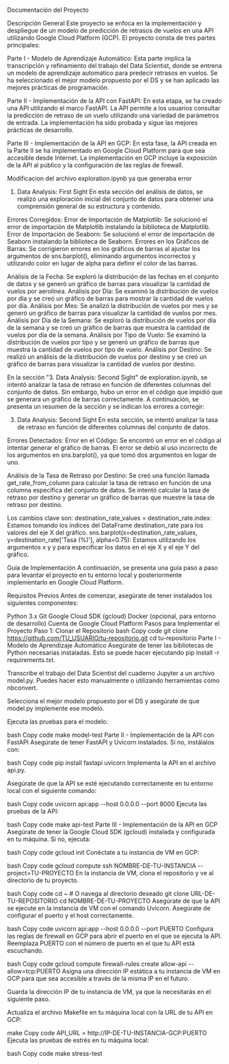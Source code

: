 Documentación del Proyecto

Descripción General
Este proyecto se enfoca en la implementación y despliegue de un modelo de predicción de retrasos de vuelos en una API utilizando Google Cloud Platform (GCP). El proyecto consta de tres partes principales:

Parte I - Modelo de Aprendizaje Automático: Esta parte implica la transcripción y refinamiento del trabajo del Data Scientist, donde se entrena un modelo de aprendizaje automático para predecir retrasos en vuelos. Se ha seleccionado el mejor modelo propuesto por el DS y se han aplicado las mejores prácticas de programación.

Parte II - Implementación de la API con FastAPI: En esta etapa, se ha creado una API utilizando el marco FastAPI. La API permite a los usuarios consultar la predicción de retraso de un vuelo utilizando una variedad de parámetros de entrada. La implementación ha sido probada y sigue las mejores prácticas de desarrollo.

Parte III - Implementación de la API en GCP: En esta fase, la API creada en la Parte II se ha implementado en Google Cloud Platform para que sea accesible desde Internet. La implementación en GCP incluye la exposición de la API al público y la configuración de las reglas de firewall.

Modificacion del archivo exploration.ipynb ya que generaba error
1. Data Analysis: First Sight
En esta sección del análisis de datos, se realizó una exploración inicial del conjunto de datos para obtener una comprensión general de su estructura y contenido.


Errores Corregidos:
Error de Importación de Matplotlib:
Se solucionó el error de importación de Matplotlib instalando la biblioteca de Matplotlib.
Error de Importación de Seaborn:
Se solucionó el error de importación de Seaborn instalando la biblioteca de Seaborn.
Errores en los Gráficos de Barras:
Se corrigieron errores en los gráficos de barras al ajustar los argumentos de sns.barplot(), eliminando argumentos incorrectos y utilizando color en lugar de alpha para definir el color de las barras.


Análisis de la Fecha:
Se exploró la distribución de las fechas en el conjunto de datos y se generó un gráfico de barras para visualizar la cantidad de vuelos por aerolínea.
Análisis por Día:
Se examinó la distribución de vuelos por día y se creó un gráfico de barras para mostrar la cantidad de vuelos por día.
Análisis por Mes:
Se analizó la distribución de vuelos por mes y se generó un gráfico de barras para visualizar la cantidad de vuelos por mes.
Análisis por Día de la Semana:
Se exploró la distribución de vuelos por día de la semana y se creó un gráfico de barras que muestra la cantidad de vuelos por día de la semana.
Análisis por Tipo de Vuelo:
Se examinó la distribución de vuelos por tipo y se generó un gráfico de barras que muestra la cantidad de vuelos por tipo de vuelo.
Análisis por Destino:
Se realizó un análisis de la distribución de vuelos por destino y se creó un gráfico de barras para visualizar la cantidad de vuelos por destino.

En la sección "3. Data Analysis: Second Sight" de exploration.ipynb, se intentó analizar la tasa de retraso en función de diferentes columnas del conjunto de datos. Sin embargo, hubo un error en el código que impidió que se generara un gráfico de barras correctamente. A continuación, se presenta un resumen de la sección y se indican los errores a corregir:

3. Data Analysis: Second Sight
En esta sección, se intentó analizar la tasa de retraso en función de diferentes columnas del conjunto de datos.

Errores Detectados:
Error en el Código:
Se encontró un error en el código al intentar generar el gráfico de barras.
El error se debió al uso incorrecto de los argumentos en sns.barplot(), ya que tomó dos argumentos en lugar de uno.

Análisis de la Tasa de Retraso por Destino:
Se creó una función llamada get_rate_from_column para calcular la tasa de retraso en función de una columna específica del conjunto de datos.
Se intentó calcular la tasa de retraso por destino y generar un gráfico de barras que muestre la tasa de retraso por destino.


Los cambios clave son:
	destination_rate_values = destination_rate.index: Estamos tomando los índices del DataFrame destination_rate para los valores del eje X del gráfico.
	sns.barplot(x=destination_rate_values, y=destination_rate['Tasa (%)'], alpha=0.75): Estamos utilizando los argumentos x y y para especificar los datos en el eje X y el eje Y del gráfico.




Guía de Implementación
A continuación, se presenta una guía paso a paso para levantar el proyecto en tu entorno local y posteriormente implementarlo en Google Cloud Platform.

Requisitos Previos
Antes de comenzar, asegúrate de tener instalados los siguientes componentes:

Python 3.x
Git
Google Cloud SDK (gcloud)
Docker (opcional, para entorno de desarrollo)
Cuenta de Google Cloud Platform
Pasos para Implementar el Proyecto
Paso 1: Clonar el Repositorio
bash
Copy code
git clone https://github.com/TU_USUARIO/tu-repositorio.git
cd tu-repositorio
Parte I - Modelo de Aprendizaje Automático
Asegúrate de tener las bibliotecas de Python necesarias instaladas. Esto se puede hacer ejecutando pip install -r requirements.txt.

Transcribe el trabajo del Data Scientist del cuaderno Jupyter a un archivo model.py. Puedes hacer esto manualmente o utilizando herramientas como nbconvert.

Selecciona el mejor modelo propuesto por el DS y asegúrate de que model.py implemente ese modelo.

Ejecuta las pruebas para el modelo:

bash
Copy code
make model-test
Parte II - Implementación de la API con FastAPI
Asegúrate de tener FastAPI y Uvicorn instalados. Si no, instálalos con:

bash
Copy code
pip install fastapi uvicorn
Implementa la API en el archivo api.py.

Asegúrate de que la API se esté ejecutando correctamente en tu entorno local con el siguiente comando:

bash
Copy code
uvicorn api:app --host 0.0.0.0 --port 8000
Ejecuta las pruebas de la API:

bash
Copy code
make api-test
Parte III - Implementación de la API en GCP
Asegúrate de tener la Google Cloud SDK (gcloud) instalada y configurada en tu máquina. Si no, ejecuta:

bash
Copy code
gcloud init
Conéctate a tu instancia de VM en GCP:

bash
Copy code
gcloud compute ssh NOMBRE-DE-TU-INSTANCIA --project=TU-PROYECTO
En la instancia de VM, clona el repositorio y ve al directorio de tu proyecto.

bash
Copy code
cd ~  # O navega al directorio deseado
git clone URL-DE-TU-REPOSITORIO
cd NOMBRE-DE-TU-PROYECTO
Asegúrate de que la API se ejecute en la instancia de VM con el comando Uvicorn. Asegúrate de configurar el puerto y el host correctamente.

bash
Copy code
uvicorn api:app --host 0.0.0.0 --port PUERTO
Configura las reglas de firewall en GCP para abrir el puerto en el que se ejecuta la API. Reemplaza PUERTO con el número de puerto en el que tu API está escuchando.

bash
Copy code
gcloud compute firewall-rules create allow-api --allow=tcp:PUERTO
Asigna una dirección IP estática a tu instancia de VM en GCP para que sea accesible a través de la misma IP en el futuro.

Guarda la dirección IP de tu instancia de VM, ya que la necesitarás en el siguiente paso.

Actualiza el archivo Makefile en tu máquina local con la URL de tu API en GCP:

make
Copy code
API_URL = http://IP-DE-TU-INSTANCIA-GCP:PUERTO
Ejecuta las pruebas de estrés en tu máquina local:

bash
Copy code
make stress-test